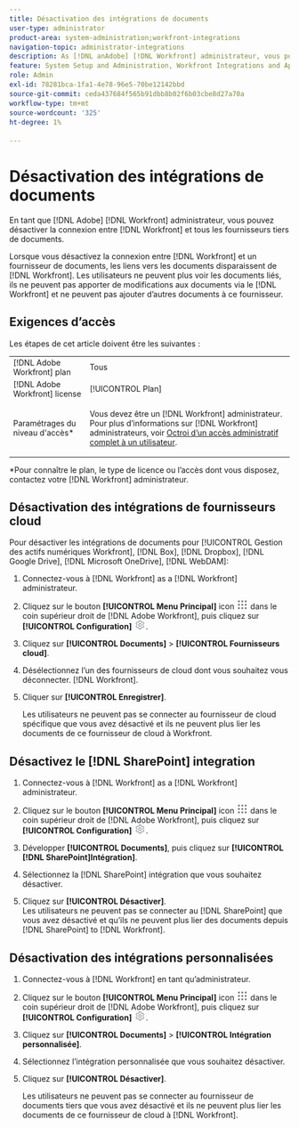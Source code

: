```yaml
---
title: Désactivation des intégrations de documents
user-type: administrator
product-area: system-administration;workfront-integrations
navigation-topic: administrator-integrations
description: As [!DNL anAdobe] [!DNL Workfront] administrateur, vous pouvez désactiver la connexion entre Workfront et l’un des fournisseurs tiers de documents.
feature: System Setup and Administration, Workfront Integrations and Apps, Digital Content and Documents
role: Admin
exl-id: 78281bca-1fa1-4e78-96e5-70be12142bbd
source-git-commit: ceda437684f565b91dbb8b02f6b03cbe8d27a70a
workflow-type: tm+mt
source-wordcount: '325'
ht-degree: 1%

---
```


# Désactivation des intégrations de documents

En tant que [!DNL Adobe] [!DNL Workfront] administrateur, vous pouvez désactiver la connexion entre [!DNL Workfront] et tous les fournisseurs tiers de documents.

Lorsque vous désactivez la connexion entre [!DNL Workfront] et un fournisseur de documents, les liens vers les documents disparaissent de [!DNL Workfront]. Les utilisateurs ne peuvent plus voir les documents liés, ils ne peuvent pas apporter de modifications aux documents via le [!DNL Workfront] et ne peuvent pas ajouter d’autres documents à ce fournisseur.

## Exigences d’accès

Les étapes de cet article doivent être les suivantes :

<table style="table-layout:auto"> 
 <col> 
 <col> 
 <tbody> 
  <tr> 
   <td role="rowheader">[!DNL Adobe Workfront] plan</td> 
   <td>Tous</td> 
  </tr> 
  <tr> 
   <td role="rowheader">[!DNL Adobe Workfront] license</td> 
   <td>[!UICONTROL Plan]</td> 
  </tr> 
  <tr> 
   <td role="rowheader">Paramétrages du niveau d'accès*</td> 
   <td> <p>Vous devez être un [!DNL Workfront] administrateur. Pour plus d’informations sur [!DNL Workfront] administrateurs, voir <a href="../../administration-and-setup/add-users/configure-and-grant-access/grant-a-user-full-administrative-access.md" class="MCXref xref">Octroi d’un accès administratif complet à un utilisateur</a>.</p> </td> 
  </tr> 
 </tbody> 
</table>

&#42;Pour connaître le plan, le type de licence ou l’accès dont vous disposez, contactez votre [!DNL Workfront] administrateur.

## Désactivation des intégrations de fournisseurs cloud

Pour désactiver les intégrations de documents pour [!UICONTROL Gestion des actifs numériques Workfront], [!DNL Box], [!DNL Dropbox], [!DNL Google Drive], [!DNL Microsoft OneDrive], [!DNL WebDAM]:

1. Connectez-vous à [!DNL Workfront] as a [!DNL Workfront] administrateur.
1. Cliquez sur le bouton **[!UICONTROL Menu Principal]** icon ![](assets/main-menu-icon.png) dans le coin supérieur droit de [!DNL Adobe Workfront], puis cliquez sur **[!UICONTROL Configuration]** ![](assets/gear-icon-settings.png).

1. Cliquez sur **[!UICONTROL Documents]** > **[!UICONTROL Fournisseurs cloud]**.

1. Désélectionnez l’un des fournisseurs de cloud dont vous souhaitez vous déconnecter. [!DNL Workfront].
1. Cliquer sur **[!UICONTROL Enregistrer]**.

   Les utilisateurs ne peuvent pas se connecter au fournisseur de cloud spécifique que vous avez désactivé et ils ne peuvent plus lier les documents de ce fournisseur de cloud à Workfront.

## Désactivez le [!DNL SharePoint] integration

1. Connectez-vous à [!DNL Workfront] as a [!DNL Workfront] administrateur.
1. Cliquez sur le bouton **[!UICONTROL Menu Principal]** icon ![](assets/main-menu-icon.png) dans le coin supérieur droit de [!DNL Adobe Workfront], puis cliquez sur **[!UICONTROL Configuration]** ![](assets/gear-icon-settings.png).

1. Développer **[!UICONTROL Documents]**, puis cliquez sur **[!UICONTROL [!DNL SharePoint]Intégration]**.
1. Sélectionnez la [!DNL SharePoint] intégration que vous souhaitez désactiver.
1. Cliquez sur **[!UICONTROL Désactiver]**.\
   Les utilisateurs ne peuvent pas se connecter au [!DNL SharePoint] que vous avez désactivé et qu’ils ne peuvent plus lier des documents depuis [!DNL SharePoint] to [!DNL Workfront].

## Désactivation des intégrations personnalisées

1. Connectez-vous à [!DNL Workfront] en tant qu’administrateur.
1. Cliquez sur le bouton **[!UICONTROL Menu Principal]** icon ![](assets/main-menu-icon.png) dans le coin supérieur droit de [!DNL Adobe Workfront], puis cliquez sur **[!UICONTROL Configuration]** ![](assets/gear-icon-settings.png).

1. Cliquez sur **[!UICONTROL Documents]** > **[!UICONTROL Intégration personnalisée]**.
1. Sélectionnez l’intégration personnalisée que vous souhaitez désactiver.
1. Cliquez sur **[!UICONTROL Désactiver]**.

   Les utilisateurs ne peuvent pas se connecter au fournisseur de documents tiers que vous avez désactivé et ils ne peuvent plus lier les documents de ce fournisseur de cloud à [!DNL Workfront].
